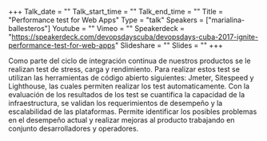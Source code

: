 +++
Talk_date = ""
Talk_start_time = ""
Talk_end_time = ""
Title = "Performance test for Web Apps"
Type = "talk"
Speakers = ["marialina-ballesteros"]
Youtube = ""
Vimeo = ""
Speakerdeck = "https://speakerdeck.com/devopsdayscuba/devopsdays-cuba-2017-ignite-performance-test-for-web-apps"
Slideshare = ""
Slides = ""
+++

Como parte del ciclo de integración continua de nuestros productos se le realizan 
test de stress, carga y rendimiento. Para realizar estos test se utilizan las 
herramientas de código abierto siguientes: Jmeter, Sitespeed y Lighthouse, las 
cuales permiten realizar los test automaticamente. Con la evaluación de los 
resultados de los test se cuantifica la capacidad de la infraestructura, se 
validan los requerimientos de desempeño y la escalabilidad de las plataformas. 
Permite identificar los posibles problemas en el  desempeño actual y realizar 
mejoras al producto trabajando en conjunto desarrolladores y operadores.